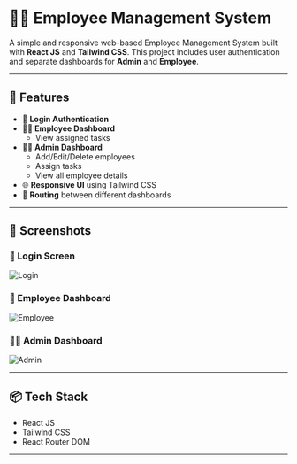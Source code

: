 # 🧑‍💼 Employee Management System

A simple and responsive web-based Employee Management System built with **React JS** and **Tailwind CSS**. This project includes user authentication and separate dashboards for **Admin** and **Employee**.

---

## 🚀 Features

- 🔐 **Login Authentication**
- 🧑‍💼 **Employee Dashboard**
  - View assigned tasks
- 🧑‍💻 **Admin Dashboard**
  - Add/Edit/Delete employees
  - Assign tasks
  - View all employee details
- 🌐 **Responsive UI** using Tailwind CSS
- 🔄 **Routing** between different dashboards

---

## 📸 Screenshots

### 🔐 Login Screen
![Login](https://github.com/user-attachments/assets/4ba0bb39-8279-494e-8f71-d8193902158d)

### 👥 Employee Dashboard
![Employee](https://github.com/user-attachments/assets/67e59270-b85e-45d0-836f-c2305b227899)


### 🧑‍💻 Admin Dashboard
![Admin](https://github.com/user-attachments/assets/c3286c9a-e5c2-4ef8-9ae5-78002b109e52)

---

## 📦 Tech Stack

- React JS
- Tailwind CSS
- React Router DOM

---
